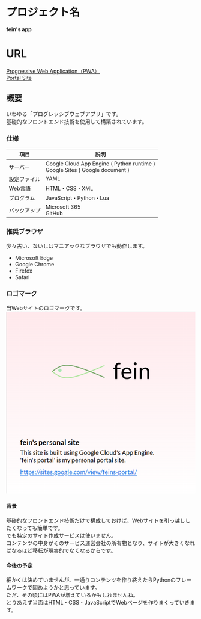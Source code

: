 # プロジェクト名
**fein's app**<br>

# URL
[Progressive Web Application（PWA）](https://fein-sites-dev1.ew.r.appspot.com/)<br>
[Portal Site](https://sites.google.com/view/feins-portal/)

## 概要
いわゆる「プログレッシブウェブアプリ」です。<br>
基礎的なフロントエンド技術を使用して構築されています。

### 仕様
| 項目 | 説明 |
|--|--|
| サーバー | Google Cloud App Engine ( Python runtime )<br>Google Sites ( Google document ) |
| 設定ファイル | YAML |
| Web言語 | HTML・CSS・XML |
| プログラム | JavaScript・Python・Lua |
| バックアップ | Microsoft 365<br>GitHub |

### 推奨ブラウザ
少々古い、ないしはマニアックなブラウザでも動作します。
* Microsoft Edge
* Google Chrome
* Firefox
* Safari

### ロゴマーク
当Webサイトのロゴマークです。<br>
![サイトのロゴマーク](/www/menu/banner.png)

#### 背景
基礎的なフロントエンド技術だけで構成しておけば、Webサイトを引っ越ししたくなっても簡単です。<br>
でも特定のサイト作成サービスは使いません。<br>
コンテンツの中身がそのサービス運営会社の所有物となり、サイトが大きくなればなるほど移転が現実的でなくなるからです。

#### 今後の予定
細かくは決めていませんが、一通りコンテンツを作り終えたらPythonのフレームワークで固めようかと思っています。<br>
ただ、その頃にはPWAが増えているかもしれませんね。<br>
とりあえず当面はHTML・CSS・JavaScriptでWebページを作りまくっていきます。
